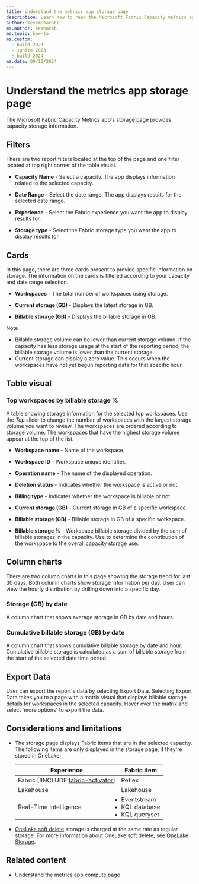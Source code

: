 ```yaml
---
title: Understand the metrics app storage page
description: Learn how to read the Microsoft Fabric Capacity metrics app's storage page.
author: KesemSharabi
ms.author: kesharab
ms.topic: how-to
ms.custom:
  - build-2023
  - ignite-2023
  - build-2024
ms.date: 09/12/2024
---
```


# Understand the metrics app storage page

The Microsoft Fabric Capacity Metrics app's storage page provides capacity storage information.

## Filters

There are two report filters located at the top of the page and one filter located at top right corner of the table visual.

* **Capacity Name** - Select a capacity. The app displays information related to the selected capacity.

* **Date Range** - Select the date range. The app displays results for the selected date range.

* **Experience** - Select the Fabric experience you want the app to display results for.

* **Storage type** - Select the Fabric storage type you want the app to display results for.

## Cards

In this page, there are three cards present to provide specific information on storage. The information on the cards is filtered according to your capacity and date range selection.

* **Workspaces** -  The total number of workspaces using storage.

* **Current storage (GB)** - Displays the latest storage in GB.

* **Billable storage (GB)** - Displays the billable storage in GB.

>[!NOTE]
>* Billable storage volume can be lower than current storage volume. If the capacity has less storage usage at the start of the reporting period, the billable storage volume is lower than the current storage.
>* Current storage can display a zero value. This occurs when the workspaces have not yet begun reporting data for that specific hour.

## Table visual

### Top workspaces by billable storage %

A table showing storage information for the selected top workspaces. Use the *Top* slicer to change the number of workspaces with the largest storage volume you want to review. The workspaces are ordered according to storage volume. The workspaces that have the highest storage volume appear at the top of the list.

* **Workspace name** - Name of the workspace.

* **Workspace ID** - Workspace unique identifier.

* **Operation name** - The name of the displayed operation.

* **Deletion status** - Indicates whether the workspace is active or not.

* **Billing type** - Indicates whether the workspace is billable or not.

* **Current storage (GB)** - Current storage in GB of a specific workspace.

* **Billable storage (GB)** -  Billable storage in GB of a specific workspace.

* **Billable storage %** -  Workspace billable storage divided by the sum of billable storages in the capacity. Use to determine the contribution of the workspace to the overall capacity storage use.

## Column charts

There are two column charts in this page showing the storage trend for last 30 days. Both column charts show storage information per day. User can view the hourly distribution by drilling down into a specific day.

### Storage (GB) by date

A column chart that shows average storage in GB by date and hours.

### Cumulative billable storage (GB) by date

A column chart that shows cumulative billable storage by date and hour. Cumulative billable storage is calculated as a sum of billable storage from the start of the selected date time period.

## Export Data

User can export the report's data by selecting Export Data. Selecting Export Data takes you to a page with a matrix visual that displays billable storage details for workspaces in the selected capacity. Hover over the matrix and select 'more options' to export the data.

## Considerations and limitations

* The storage page displays Fabric items that are in the selected capacity. The following items are only displayed in the storage page, if they're stored in OneLake:

  | Experience          | Fabric item |
  |---------------------|-------------|
  | Fabric [!INCLUDE [fabric-activator](../includes/fabric-activator.md)]      | Reflex      |
  | Lakehouse           | Lakehouse   |
  | Real-Time Intelligence | <li>Eventstream</li><li>KQL database</li><li>KQL queryset</li> |

* [OneLake soft delete](../onelake/onelake-disaster-recovery.md#soft-delete-for-onelake-files) storage is charged at the same rate as regular storage. For more information about OneLake soft delete, see [OneLake Storage](../onelake/onelake-capacity-consumption.md#onelake-storage).

## Related content

- [Understand the metrics app compute page](metrics-app-compute-page.md)
